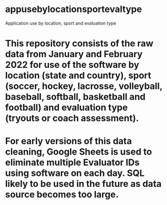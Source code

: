 # appusebylocationsportevaltype
Application use by location, sport and evaluation type
# This repository consists of the raw data from January and February 2022 for use of the software by location (state and country), sport (soccer, hockey, lacrosse, volleyball, baseball, softball, basketball and football) and evaluation type (tryouts or coach assessment).
# For early versions of this data cleaning, Google Sheets is used to eliminate multiple Evaluator IDs using software on each day. SQL likely to be used in the future as data source becomes too large.
